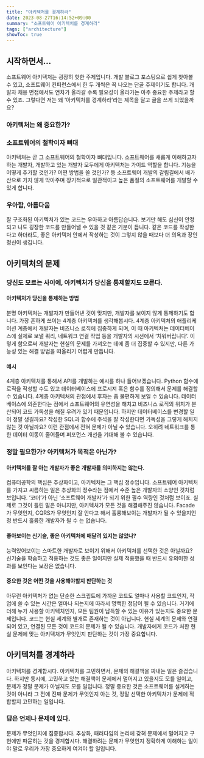 ```yaml
---
title: "아키텍처를 경계하라"
date: 2023-08-27T16:14:52+09:00
summary: "소프트웨어 아키텍처를 경계하라"
tags: ["architecture"]
showToc: true
---
```


## 시작하면서…

소프트웨어 아키텍처는 굉장히 핫한 주제입니다. 개발 블로그 포스팅으로 쉽게 찾아볼 수 있고, 소프트웨어 컨퍼런스에서 한 두 개씩은 꼭 나오는 단골 주제이기도 합니다. 개발자 채용 면접에서도 연차가 올라갈 수록 필요성이 올라가는 아주 중요한 주제라고 할 수 있죠. 그렇다면 저는 왜 ‘아키텍처를 경계하라’라는 제목을 달고 글을 쓰게 되었을까요?

### 아키텍처는 왜 중요한가?

### 소프트웨어의 철학이자 뼈대

아키텍처는 곧 그 소프트웨어의 철학이자 뼈대입니다. 소프트웨어를 새롭게 이해하고자 하는 개발자, 개발하고 있는 개발자 모두에게 아키텍처는 가이드 역할을 합니다. 기능을 어떻게 추가할 것인가? 어떤 방법을 쓸 것인가? 등 소프트웨어 개발의 갈림길에서 배가 산으로 가지 않게 막아주며 장기적으로 일관적이고 높은 품질의 소프트웨어를 개발할 수 있게 합니다. 

### 우아함, 아름다움

잘 구조화된 아키텍처가 있는 코드는 우아하고 아름답습니다. 보기만 해도 심신이 안정되고 나도 굉장한 코드를 만들어낼 수 있을 것 같은 기분이 듭니다. 같은 코드를 작성한다고 하더라도, 좋은 아키텍처 안에서 작성하는 것이 그렇지 않을 때보다 더 의욕과 장인 정신이 생깁니다. 

## 아키텍처의 문제

### 당신도 모르는 사이에, 아키텍처가 당신을 통제할지도 모른다.

#### 아키텍처가 당신을 통제하는 방법

분명 아키텍처는 개발자가 만들어낸 것이 맞지만, 개발자를 보이지 않게 통제하기도 합니다. 가장 흔하게 쓰이는 4계층 아키텍처를 생각해봅시다. 4계층 아키텍처의 애플리케이션 계층에서 개발자는 비즈니스 로직에 집중하게 되며, 이 때 아키텍처는 데이터베이스에 실제로 보낼 쿼리, 네트워크 연결 작업 등을 개발자의 시선에서 ‘치워버립니다’. 이렇게 함으로써 개발자는 현실의 문제를 가져오는 데에 좀 더 집중할 수 있지만, 다른 가능성 있는 해결 방법을 떠올리기 어렵게 만듭니다. 

#### 예시

4계층 아키텍처를 통해서 API를 개발하는 예시를 하나 들어보겠습니다. Python 함수에 로직을 작성할 수도 있고 데이터베이스에 프로시져 혹은 함수를 정의해서 문제를 해결할 수 있습니다. 4계층 아키텍처의 관점에서 후자는 좀 불편하게 보일 수 있습니다. 데이터베이스에 의존한다는 점에서 소프트웨어의 유연성을 해치고 비즈니스 로직의 위치가 분산되어 코드 가독성을 해칠 우려가 있기 때문입니다. 하지만 데이터베이스를 변경할 일이 정말 생길까요? 작성한 SQL과 함수에 주석을 잘 작성한다면 가독성을 그렇게 해치지 않는 것 아닐까요? 이런 관점에서 전혀 문제가 아닐 수 있습니다. 오히려 네트워크를 통한 데이터 이동이 줄어들며 퍼포먼스 개선을 기대해 볼 수 있습니다. 

### 정말 필요한가? 아키텍처가 목적은 아닌가?

#### 아키텍처를 잘 아는 개발자가 좋은 개발자를 의미하지는 않는다.

컴퓨터공학의 핵심은 추상화이고, 아키텍처는 그 핵심 정수입니다. 소프트웨어 아키텍처를 가지고 씨름하는 일은 추상화의 정수라는 점에서 수준 높은 개발자의 소양인 것처럼 보입니다. ‘코더’가 아닌 ‘소프트웨어 개발자’가 되기 위한 필수 역량인 것처럼 보이죠. 실제로 그것이 틀린 말은 아니지만, 아키텍처가 모든 것을 해결해주진 않습니다. Facade가 무엇인지, CQRS가 무엇인지 잘 안다고 해서 훌륭해보이는 개발자가 될 수 있을지언정 반드시 훌륭한 개발자가 될 수 는 없습니다. 

#### 좋아보이는 신기술, 좋은 아키텍처에 매달려 있지는 않았나?

능력있어보이는 스마트한 개발자로 보이기 위해서 아키텍처를 선택한 것은 아닐까요? 신기술을 학습하고 적용하는 것도 좋은 일이지만 실제 적용했을 때 반드시 유의미한 성과를 보인다는 보장은 없습니다. 

#### 중요한 것은 어떤 것을 사용해야할지 판단하는 것

아무런 아키텍처가 없는 단순한 스크립트에 가까운 코드도 얼마나 사용할 코드인지, 작업에 쓸 수 있는 시간은 얼마나 되는지에 따라서 명백한 정답이 될 수 있습니다. 거기에 더해 누가 사용할 아키텍처인지, 모든 팀원이 납득할 수 있는 이유가 있는지도 중요한 문제입니다. 코드는 현실 세계와 별개로 존재하는 것이 아닙니다. 현실 세계의 문제와 연결되어 있고, 연결된 모든 것이 코드의 문제가 될 수 있습니다. 개발자에게 코드가 처한 현실 문제에 맞는 아키텍처가 무엇인지 판단하는 것이 가장 중요합니다. 

## 아키텍처를 경계하라

아키텍처를 경계합시다. 아키텍처를 고민하면서, 문제의 해결책을 짜내는 일은 즐겁습니다. 하지만 동시에, 고민하고 있는 해결책이 문제에서 멀어지고 있을지도 모를 일이고, 문제가 정말 문제가 아닐지도 모를 일입니다. 정말 중요한 것은 소프트웨어를 설계하는 것이 아니라 그 전에 진짜 문제가 무엇인지 아는 것, 정말 선택한 아키텍처가 문제에 적합할지 고민하는 일입니다. 

### 답은 언제나 문제에 있다.

문제가 무엇인지에 집중합시다. 추상화, 패러다임의 논리에 갖혀 문제에서 멀어지고 구현에만 파묻히는 것을 경계합시다. 해결하려는 문제가 무엇인지 정확하게 이해하는 일이야 말로 우리가 가장 중요하게 여겨야 할 일입니다. 

